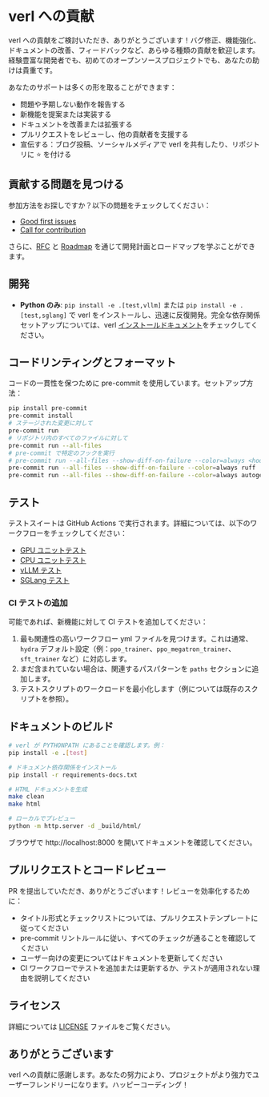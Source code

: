# verl への貢献

verl への貢献をご検討いただき、ありがとうございます！バグ修正、機能強化、ドキュメントの改善、フィードバックなど、あらゆる種類の貢献を歓迎します。経験豊富な開発者でも、初めてのオープンソースプロジェクトでも、あなたの助けは貴重です。

あなたのサポートは多くの形を取ることができます：
- 問題や予期しない動作を報告する
- 新機能を提案または実装する
- ドキュメントを改善または拡張する
- プルリクエストをレビューし、他の貢献者を支援する
- 宣伝する：ブログ投稿、ソーシャルメディアで verl を共有したり、リポジトリに ⭐ を付ける

## 貢献する問題を見つける

参加方法をお探しですか？以下の問題をチェックしてください：
- [Good first issues](https://github.com/volcengine/verl/issues?q=is%3Aissue%20state%3Aopen%20label%3A%22good%20first%20issue%22)
- [Call for contribution](https://github.com/volcengine/verl/issues?q=is%3Aissue%20state%3Aopen%20label%3A%22call%20for%20contribution%22)

さらに、[RFC](https://github.com/volcengine/verl/issues?q=is%3Aissue%20state%3Aopen%20label%3ARFC) と [Roadmap](https://github.com/volcengine/verl/issues?q=state%3Aopen%20label%3A%22roadmap%22) を通じて開発計画とロードマップを学ぶことができます。

## 開発

- **Python のみ**: `pip install -e .[test,vllm]` または `pip install -e .[test,sglang]` で verl をインストールし、迅速に反復開発。完全な依存関係セットアップについては、verl [インストールドキュメント](https://verl.readthedocs.io/en/latest/start/install.html)をチェックしてください。

## コードリンティングとフォーマット

コードの一貫性を保つために pre-commit を使用しています。セットアップ方法：

```bash
pip install pre-commit
pre-commit install
# ステージされた変更に対して
pre-commit run
# リポジトリ内のすべてのファイルに対して
pre-commit run --all-files
# pre-commit で特定のフックを実行
# pre-commit run --all-files --show-diff-on-failure --color=always <hood-id>
pre-commit run --all-files --show-diff-on-failure --color=always ruff
pre-commit run --all-files --show-diff-on-failure --color=always autogen-trainer-cfg
```

## テスト

テストスイートは GitHub Actions で実行されます。詳細については、以下のワークフローをチェックしてください：
- [GPU ユニットテスト](https://github.com/volcengine/verl/blob/main/.github/workflows/gpu_unit_tests.yml)
- [CPU ユニットテスト](https://github.com/volcengine/verl/blob/main/.github/workflows/cpu_unit_tests.yml)
- [vLLM テスト](https://github.com/volcengine/verl/blob/main/.github/workflows/vllm.yml)
- [SGLang テスト](https://github.com/volcengine/verl/blob/main/.github/workflows/sgl.yml)

### CI テストの追加

可能であれば、新機能に対して CI テストを追加してください：

1. 最も関連性の高いワークフロー yml ファイルを見つけます。これは通常、`hydra` デフォルト設定（例：`ppo_trainer`、`ppo_megatron_trainer`、`sft_trainer` など）に対応します。
2. まだ含まれていない場合は、関連するパスパターンを `paths` セクションに追加します。
3. テストスクリプトのワークロードを最小化します（例については既存のスクリプトを参照）。

## ドキュメントのビルド

```bash
# verl が PYTHONPATH にあることを確認します。例：
pip install -e .[test]

# ドキュメント依存関係をインストール
pip install -r requirements-docs.txt

# HTML ドキュメントを生成
make clean
make html

# ローカルでプレビュー
python -m http.server -d _build/html/
```

ブラウザで http://localhost:8000 を開いてドキュメントを確認してください。

## プルリクエストとコードレビュー

PR を提出していただき、ありがとうございます！レビューを効率化するために：
- タイトル形式とチェックリストについては、プルリクエストテンプレートに従ってください
- pre-commit リントルールに従い、すべてのチェックが通ることを確認してください
- ユーザー向けの変更についてはドキュメントを更新してください
- CI ワークフローでテストを追加または更新するか、テストが適用されない理由を説明してください

## ライセンス

詳細については [LICENSE](https://github.com/volcengine/verl/blob/main/LICENSE) ファイルをご覧ください。

## ありがとうございます

verl への貢献に感謝します。あなたの努力により、プロジェクトがより強力でユーザーフレンドリーになります。ハッピーコーディング！
